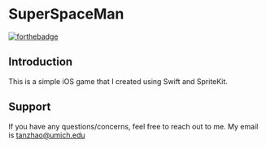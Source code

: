 SuperSpaceMan
=============
[![forthebadge](http://forthebadge.com/images/badges/for-sharks.svg)](http://forthebadge.com)

Introduction
------------
This is a simple iOS game that I created using Swift and SpriteKit.

Support
-------
If you have any questions/concerns, feel free to reach out to me. My email is tanzhao@umich.edu
